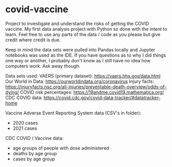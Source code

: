 # covid-vaccine
Project to investigate and understand the risks of getting the COVID vaccine. My first data analysis project with Python so done with the intent to learn. Feel free to use any parts of the data / code as you please but give credit where credit is due. 

Keep in mind the data sets were pulled into Pandas locally and Jupyter notebooks was used as the IDE. If you have questions as to why I did things one way or another, I probably don't know as I still have no idea how computers work. Ask away though. 

Data sets used: 
VAERS (primary dataset): https://vaers.hhs.gov/data.html
Our World in Data: https://ourworldindata.org/coronavirus
Injury facts: https://injuryfacts.nsc.org/all-injuries/preventable-death-overview/odds-of-dying/
COVID risk percentages: https://19andme.covid19.mathematica.org/
CDC COVID data: https://covid.cdc.gov/covid-data-tracker/#datatracker-home


Vaccine Adverse Event Reporting System data (CSV's in folder):
- 2020 cases
- 2021 cases

CDC COVID / Vaccine data: 
- age groups of people with dose administered
- deaths by age group
- cases by age group 

